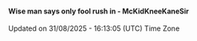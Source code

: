 #### Wise man says only fool rush in - McKidKneeKaneSir
Updated on 31/08/2025 - 16:13:05 (UTC) Time Zone
